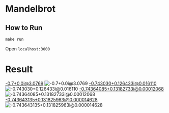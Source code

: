 # Mandelbrot

## How to Run

```
make run
```

Open `localhost:3000`

# Result

-0.7+0.0i@3.0769
![-0.7+0.0i@3.0769](./docs/-0.7+0.0i@3.0769.png)
-0.743030+0.126433i@0.016110
![-0.743030+0.126433i@0.016110](./docs/-0.743030+0.126433i@0.016110.png)
-0.74364085+0.13182733i@0.00012068
![-0.74364085+0.13182733i@0.00012068](./docs/-0.74364085+0.13182733i@0.00012068.png)
-0.743643135+0.131825963i@0.000014628
![-0.743643135+0.131825963i@0.000014628](./docs/-0.743643135+0.131825963i@0.000014628.png)

